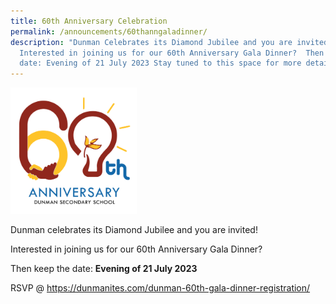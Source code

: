```yaml
---
title: 60th Anniversary Celebration
permalink: /announcements/60thanngaladinner/
description: "Dunman Celebrates its Diamond Jubilee and you are invited!
  Interested in joining us for our 60th Anniversary Gala Dinner?  Then keep the
  date: Evening of 21 July 2023 Stay tuned to this space for more details!"
---
```

<img src="/images/Home%20Page/60th%20anniversary.png" style="width:40%">

Dunman celebrates its Diamond Jubilee and you are invited!

Interested in joining us for our 60th Anniversary Gala Dinner? 

Then keep the date: **Evening of 21 July 2023**

RSVP @ https://dunmanites.com/dunman-60th-gala-dinner-registration/